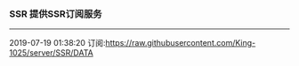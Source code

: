 ### SSR 提供SSR订阅服务
---
2019-07-19 01:38:20 订阅:https://raw.githubusercontent.com/King-1025/server/SSR/DATA
